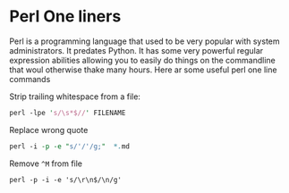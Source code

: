 # Perl One liners

Perl is a programming language that used to be very popular with system
administrators. It predates Python. It has some very powerful regular
expression abilities allowing you to easily do things on the commandline
that woul otherwise thake many hours. Here ar some useful perl one line
commands

Strip trailing whitespace from a file:

```perl
perl -lpe 's/\s*$//' FILENAME
```

Replace wrong quote

```perl
perl -i -p -e "s/'/'/g;"  *.md
```

Remove `^M` from file

```
perl -p -i -e 's/\r\n$/\n/g'
```
